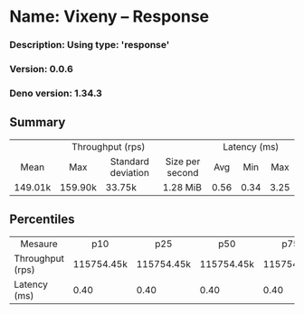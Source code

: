 # Name: Vixeny – Response 
  ### Description: Using type: 'response'
  ### Version: 0.0.6
  ### Deno version: 1.34.3

## Summary
<table>
<tr>
    <td align="center" colspan="4">Throughput (rps)</td>
    <td align="center" colspan="3">Latency (ms)</td>
</tr>
<tr>
    <td align="center">Mean</td>
    <td align="center">Max</td>
    <td align="center">Standard deviation</td>
    <td align="center">Size per second</td>
    <td align="center">Avg</td>
    <td align="center">Min</td>
    <td align="center">Max</td>
</tr>
<tr>
    <td>149.01k</td>
    <td>159.90k</td>
    <td>33.75k</td>
    <td>1.28 MiB</td>
    <td>0.56</td>
    <td>0.34</td>
    <td>3.25</td>
</tr>
</table>

## Percentiles

<table>
<tr>
  <td align="center">Mesaure</td>
  <td align="center">p10</td>
  <td align="center">p25</td>
  <td align="center">p50</td>
  <td align="center">p75</td>
  <td align="center">p90</td>
  <td align="center">p95</td>
  <td align="center">p99</td>
</tr>
<tr>
  <td>Throughput (rps)</td>
  <td>115754.45k</td>
  <td>115754.45k</td>
  <td>115754.45k</td>
  <td>115754.45k</td>
  <td>159899.78k</td>
  <td>159899.78k</td>
  <td>159899.78k</td>
</tr>
<tr>
  <td>Latency (ms)</td>
  <td>0.40</td>
  <td>0.40</td>
  <td>0.40</td>
  <td>0.40</td>
  <td>0.74</td>
  <td>0.92</td>
  <td>1.98</td>
</tr>
</table>
